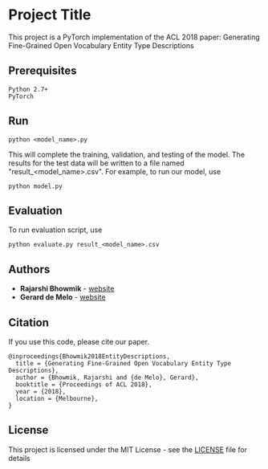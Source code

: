 # Project Title

This project is a PyTorch implementation of the ACL 2018 paper: Generating Fine-Grained Open Vocabulary Entity Type Descriptions

## Prerequisites

```
Python 2.7+
PyTorch
```
##  Run

```
python <model_name>.py
```
This will complete the training, validation, and testing of the model. The results for the test data will be written to a file named "result_<model_name>.csv".
For example, to run our model, use

```
python model.py
```

## Evaluation

To run evaluation script, use

```
python evaluate.py result_<model_name>.csv
```

## Authors

* **Rajarshi Bhowmik**  - [website](https://kingsaint.github.io)
* **Gerard de Melo** - [website](http://gerard.demelo.org)

## Citation

If you use this code, please cite our paper.

```
@inproceedings{Bhowmik2018EntityDescriptions,
  title = {Generating Fine-Grained Open Vocabulary Entity Type Descriptions},
  author = {Bhowmik, Rajarshi and {de Melo}, Gerard},
  booktitle = {Proceedings of ACL 2018},
  year = {2018},
  location = {Melbourne},
}
```

## License

This project is licensed under the MIT License - see the [LICENSE](LICENSE) file for details
